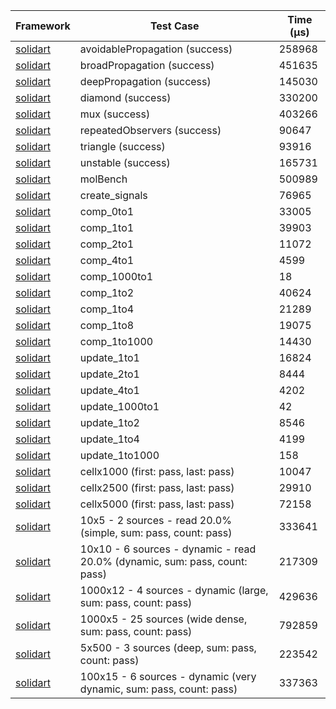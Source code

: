 | Framework | Test Case | Time (μs) |
| --- | --- | --- |
| [solidart](https://github.com/nank1ro/solidart) | avoidablePropagation (success) | 258968 |
| [solidart](https://github.com/nank1ro/solidart) | broadPropagation (success) | 451635 |
| [solidart](https://github.com/nank1ro/solidart) | deepPropagation (success) | 145030 |
| [solidart](https://github.com/nank1ro/solidart) | diamond (success) | 330200 |
| [solidart](https://github.com/nank1ro/solidart) | mux (success) | 403266 |
| [solidart](https://github.com/nank1ro/solidart) | repeatedObservers (success) | 90647 |
| [solidart](https://github.com/nank1ro/solidart) | triangle (success) | 93916 |
| [solidart](https://github.com/nank1ro/solidart) | unstable (success) | 165731 |
| [solidart](https://github.com/nank1ro/solidart) | molBench | 500989 |
| [solidart](https://github.com/nank1ro/solidart) | create_signals | 76965 |
| [solidart](https://github.com/nank1ro/solidart) | comp_0to1 | 33005 |
| [solidart](https://github.com/nank1ro/solidart) | comp_1to1 | 39903 |
| [solidart](https://github.com/nank1ro/solidart) | comp_2to1 | 11072 |
| [solidart](https://github.com/nank1ro/solidart) | comp_4to1 | 4599 |
| [solidart](https://github.com/nank1ro/solidart) | comp_1000to1 | 18 |
| [solidart](https://github.com/nank1ro/solidart) | comp_1to2 | 40624 |
| [solidart](https://github.com/nank1ro/solidart) | comp_1to4 | 21289 |
| [solidart](https://github.com/nank1ro/solidart) | comp_1to8 | 19075 |
| [solidart](https://github.com/nank1ro/solidart) | comp_1to1000 | 14430 |
| [solidart](https://github.com/nank1ro/solidart) | update_1to1 | 16824 |
| [solidart](https://github.com/nank1ro/solidart) | update_2to1 | 8444 |
| [solidart](https://github.com/nank1ro/solidart) | update_4to1 | 4202 |
| [solidart](https://github.com/nank1ro/solidart) | update_1000to1 | 42 |
| [solidart](https://github.com/nank1ro/solidart) | update_1to2 | 8546 |
| [solidart](https://github.com/nank1ro/solidart) | update_1to4 | 4199 |
| [solidart](https://github.com/nank1ro/solidart) | update_1to1000 | 158 |
| [solidart](https://github.com/nank1ro/solidart) | cellx1000 (first: pass, last: pass) | 10047 |
| [solidart](https://github.com/nank1ro/solidart) | cellx2500 (first: pass, last: pass) | 29910 |
| [solidart](https://github.com/nank1ro/solidart) | cellx5000 (first: pass, last: pass) | 72158 |
| [solidart](https://github.com/nank1ro/solidart) | 10x5 - 2 sources - read 20.0% (simple, sum: pass, count: pass) | 333641 |
| [solidart](https://github.com/nank1ro/solidart) | 10x10 - 6 sources - dynamic - read 20.0% (dynamic, sum: pass, count: pass) | 217309 |
| [solidart](https://github.com/nank1ro/solidart) | 1000x12 - 4 sources - dynamic (large, sum: pass, count: pass) | 429636 |
| [solidart](https://github.com/nank1ro/solidart) | 1000x5 - 25 sources (wide dense, sum: pass, count: pass) | 792859 |
| [solidart](https://github.com/nank1ro/solidart) | 5x500 - 3 sources (deep, sum: pass, count: pass) | 223542 |
| [solidart](https://github.com/nank1ro/solidart) | 100x15 - 6 sources - dynamic (very dynamic, sum: pass, count: pass) | 337363 |
